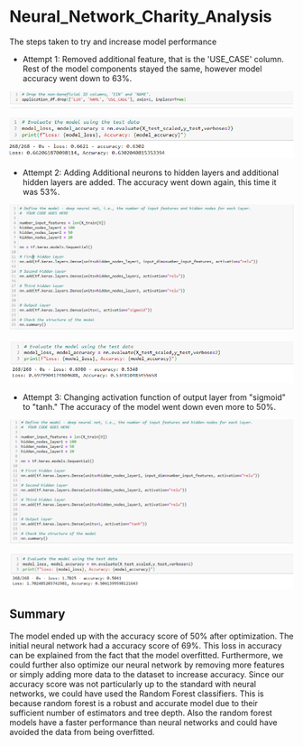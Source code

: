 # Neural_Network_Charity_Analysis
The steps taken to try and increase model performance

- Attempt 1: Removed additional feature, that is the 'USE_CASE' column. Rest of the model components stayed the same, however model accuracy went down to 63%. 

![](Resources/ml3.PNG)

![](Resources/ml4.PNG)

-  Attempt 2: Adding Additional neurons to hidden layers and additional hidden layers are added. The accuracy went down again, this time it was 53%.

![](Resources/ml5.PNG)

![](Resources/ml6.PNG)

- Attempt 3: Changing activation function of output layer from "sigmoid" to "tanh." The accuracy of the model went down even more to 50%.

![](Resources/ml7.PNG)


![](Resources/ml8.PNG)

## Summary 

The model ended up with the accuracy score of 50% after optimization. The initial neural network had a accuracy score of 69%. This loss in accuracy can be explained from the fact that the model overfitted. Furthermore, we could further also optimize our neural network by removing more features or simply adding more data to the dataset to increase accuracy.
Since our accuracy score was not particularly up to the standard with neural networks, we could have used the Random Forest classifiers. This is because random forest is a robust and accurate model due to their sufficient number of estimators and tree depth. Also the random forest models have a faster performance than neural networks and could have avoided the data from being overfitted. 
